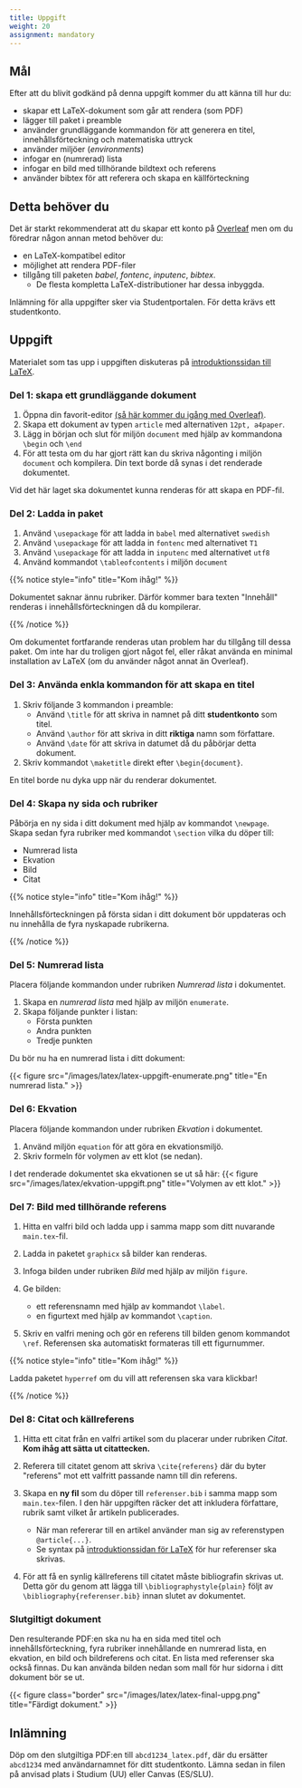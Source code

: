 ```yaml
---
title: Uppgift
weight: 20
assignment: mandatory
---
```


## Mål

Efter att du blivit godkänd på denna uppgift kommer du att känna till hur du:

- skapar ett LaTeX-dokument som går att rendera (som PDF)
- lägger till paket i preamble
- använder grundläggande kommandon för att generera en titel, innehållsförteckning och matematiska uttryck
- använder miljöer (*environments*)
- infogar en (numrerad) lista
- infogar en bild med tillhörande bildtext och referens
- använder bibtex för att referera och skapa en källförteckning



## Detta behöver du

Det är starkt rekommenderat att du skapar ett konto på [Overleaf](https://www.overleaf.com)
men om du föredrar någon
annan metod behöver du:

+ en LaTeX-kompatibel editor
+ möjlighet att rendera PDF-filer
+ tillgång till paketen *babel*, *fontenc*, *inputenc*, *bibtex*.
    + De flesta kompletta LaTeX-distributioner har dessa inbyggda.

Inlämning för alla uppgifter sker via Studentportalen. För detta krävs ett studentkonto.

## Uppgift

Materialet som tas upp i uppgiften diskuteras på [introduktionssidan till LaTeX](../introduction).

### Del 1: skapa ett grundläggande dokument

1. Öppna din favorit-editor [(så här kommer du igång med Overleaf)](../introduction/#overleaf).
2. Skapa ett dokument av typen `article` med alternativen `12pt, a4paper`.
3. Lägg in början och slut för miljön `document` med hjälp av kommandona
   `\begin` och `\end`
4. För att testa om du har gjort rätt kan du skriva någonting i miljön `document` och kompilera. Din text borde då synas i det renderade dokumentet.

Vid det här laget ska dokumentet kunna renderas för att skapa en PDF-fil.


### Del 2: Ladda in paket

1. Använd `\usepackage` för att ladda in `babel` med alternativet `swedish`
2. Använd `\usepackage` för att ladda in `fontenc` med alternativet `T1`
3. Använd `\usepackage` för att ladda in `inputenc` med alternativet `utf8`
4. Använd kommandot `\tableofcontents` i miljön `document`

{{% notice style="info" title="Kom ihåg!" %}}

Dokumentet saknar ännu rubriker. Därför kommer bara texten "Innehåll" renderas i innehållsförteckningen då du kompilerar.

{{% /notice %}}

Om dokumentet fortfarande renderas utan problem har du tillgång till dessa
paket. Om inte har du troligen gjort något fel, eller råkat använda en minimal
installation av LaTeX (om du använder något annat än Overleaf).


### Del 3: Använda enkla kommandon för att skapa en titel

1. Skriv följande 3 kommandon i preamble:
    + Använd `\title` för att skriva in namnet på ditt **studentkonto** som
   titel.
    + Använd `\author` för att skriva in ditt **riktiga** namn som författare.
    + Använd `\date` för att skriva in datumet då du påbörjar detta dokument.
2. Skriv kommandot `\maketitle` direkt efter `\begin{document}`.

En titel borde nu dyka upp när du renderar dokumentet.


### Del 4: Skapa ny sida och rubriker
Påbörja en ny sida i ditt dokument med hjälp av kommandot `\newpage`. Skapa sedan fyra rubriker med kommandot `\section` vilka du döper till:

+ Numrerad lista
+ Ekvation
+ Bild
+ Citat

{{% notice style="info" title="Kom ihåg!" %}}

Innehållsförteckningen på första sidan i ditt dokument bör uppdateras och nu innehålla de fyra nyskapade rubrikerna. 

{{% /notice %}}

### Del 5: Numrerad lista
Placera följande kommandon under rubriken *Numrerad lista* i dokumentet.

1. Skapa en *numrerad lista* med hjälp av miljön `enumerate`.
2. Skapa följande punkter i listan:
    + Första punkten
    + Andra punkten
    + Tredje punkten

Du bör nu ha en numrerad lista i ditt dokument:

{{< figure src="/images/latex/latex-uppgift-enumerate.png" title="En numrerad lista." >}}
### Del 6: Ekvation
Placera följande kommandon under rubriken *Ekvation* i dokumentet.

1. Använd miljön `equation` för att göra en ekvationsmiljö.
2. Skriv formeln för volymen av ett klot (se nedan).

I det renderade dokumentet ska ekvationen se ut så här:
{{< figure src="/images/latex/ekvation-uppgift.png" title="Volymen av ett klot." >}}

### Del 7: Bild med tillhörande referens

1. Hitta en valfri bild och ladda upp i samma mapp som ditt nuvarande `main.tex`-fil.

2. Ladda in paketet `graphicx` så bilder kan renderas.

3. Infoga bilden under rubriken *Bild* med hjälp av miljön `figure`.

4. Ge bilden:
    + ett referensnamn med hjälp av kommandot `\label`.
    + en figurtext med hjälp av kommandot `\caption`. 

5. Skriv en valfri mening och gör en referens till bilden genom kommandot `\ref`. Referensen ska automatiskt formateras till ett figurnummer.

{{% notice style="info" title="Kom ihåg!" %}}

Ladda paketet `hyperref` om du vill att referensen ska vara klickbar!

{{% /notice %}}

### Del 8: Citat och källreferens
1. Hitta ett citat från en valfri artikel som du placerar under rubriken *Citat*. **Kom ihåg att sätta ut citattecken.**

2. Referera till citatet genom att skriva `\cite{referens}` där du byter "referens" mot ett valfritt passande namn till din referens.

3. Skapa en **ny fil** som du döper till `referenser.bib` i samma mapp som `main.tex`-filen. I den här uppgiften räcker det att inkludera författare, rubrik samt vilket år artikeln publicerades.
    + När man refererar till en artikel använder man sig av referenstypen `@article{...}`.
    + Se syntax på [introduktionssidan för LaTeX](../introduction/#referenser) för hur referenser ska skrivas.

3. För att få en synlig källreferens till citatet måste bibliografin skrivas ut. Detta gör du genom att lägga till `\bibliographystyle{plain}` följt av `\bibliography{referenser.bib}` innan slutet av dokumentet.




### Slutgiltigt dokument

Den resulterande PDF:en ska nu ha en sida med titel och innehållsförteckning, fyra rubriker innehållande en numrerad lista, en ekvation, en bild och bildreferens och citat. En lista med referenser ska också finnas. Du kan använda bilden nedan som mall för hur sidorna i ditt dokument bör se ut.

{{< figure class="border" src="/images/latex/latex-final-uppg.png" title="Färdigt dokument." >}}

## Inlämning

Döp om den slutgiltiga PDF:en till `abcd1234_latex.pdf`, där du ersätter
`abcd1234` med  användarnamnet för ditt studentkonto. Lämna sedan in filen på
anvisad plats i Studium (UU) eller Canvas (ES/SLU).
